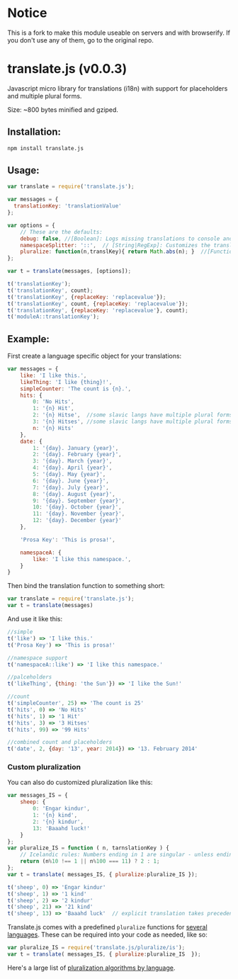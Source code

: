 Notice
======

This is a fork to make this module useable on servers and with browserify. If
you don't use any of them, go to the original repo.

translate.js (v0.0.3)
=====================

Javascript micro library for translations (i18n) with support for placeholders and multiple plural forms.

Size: ~800 bytes minified and gziped.


Installation:
------

```sh
npm install translate.js
```

Usage:
------

```JavaScript
var translate = require('translate.js');

var messages = {
  translationKey: 'translationValue'
};

var options = {
    // These are the defaults:
    debug: false, //[Boolean]: Logs missing translations to console and add "@@" around output if `true`.
    namespaceSplitter: '::',  // [String|RegExp]: Customizes the translationKey namespace splitter.
    pluralize: function(n,translKey){ return Math.abs(n); }  //[Function(count,translationKey)]: Provides a custom pluralization mapping function.
};

var t = translate(messages, [options]);

t('translationKey');
t('translationKey', count);
t('translationKey', {replaceKey: 'replacevalue'});
t('translationKey', count, {replaceKey: 'replacevalue'});
t('translationKey', {replaceKey: 'replacevalue'}, count);
t('moduleA::translationKey');

```

Example:
--------

First create a language specific object for your translations:

```JavaScript
var messages = {
    like: 'I like this.',
    likeThing: 'I like {thing}!',
    simpleCounter: 'The count is {n}.',
    hits: {
        0: 'No Hits',
        1: '{n} Hit',
        2: '{n} Hitse',  //some slavic langs have multiple plural forms
        3: '{n} Hitses', //some slavic langs have multiple plural forms
        n: '{n} Hits'
    },
    date: {
        1: '{day}. January {year}',
        2: '{day}. February {year}',
        3: '{day}. March {year}',
        4: '{day}. April {year}',
        5: '{day}. May {year}',
        6: '{day}. June {year}',
        7: '{day}. July {year}',
        8: '{day}. August {year}',
        9: '{day}. September {year}',
        10: '{day}. October {year}',
        11: '{day}. November {year}',
        12: '{day}. December {year}'
    },

    'Prosa Key': 'This is prosa!',  

    namespaceA: {
        like: 'I like this namespace.',
    }
}
```

Then bind the translation function to something short:
```JavaScript
var translate = require('translate.js');
var t = translate(messages)
```

And use it like this:
```JavaScript
//simple
t('like') => 'I like this.'
t('Prosa Key') => 'This is prosa!'

//namespace support
t('namespaceA::like') => 'I like this namespace.'

//palceholders
t('likeThing', {thing: 'the Sun'}) => 'I like the Sun!'

//count
t('simpleCounter', 25) => 'The count is 25'
t('hits', 0) => 'No Hits'
t('hits', 1) => '1 Hit'
t('hits', 3) => '3 Hitses'
t('hits', 99) => '99 Hits'

//combined count and placeholders
t('date', 2, {day: '13', year: 2014}) => '13. February 2014'

```

### Custom pluralization

You can also do customized pluralization like this:

```js
var messages_IS = {
    sheep: {
        0: 'Engar kindur',
        1: '{n} kind',
        2: '{n} kindur',
        13: 'Baaahd luck!'
    }
};
var pluralize_IS = function ( n, tarnslationKey ) {
    // Icelandic rules: Numbers ending in 1 are singular - unless ending in 11.
    return (n%10 !== 1 || n%100 === 11) ? 2 : 1;
};
var t = translate( messages_IS, { pluralize:pluralize_IS });

t('sheep', 0) => 'Engar kindur'
t('sheep', 1) => '1 kind'
t('sheep', 2) => '2 kindur'
t('sheep', 21) => '21 kind'
t('sheep', 13) => 'Baaahd luck'  // explicit translation takes precedence 
```

Translate.js comes with a predefined `pluralize` functions for [several languages](pluralize/). These can be required into your code as needed, like so:

```js
var pluralize_IS = require('translate.js/pluralize/is');
var t = translate( messages_IS, { pluralize:pluralize_IS  });
```

Here's a large list of [pluralization algorithms by language](http://docs.translatehouse.org/projects/localization-guide/en/latest/l10n/pluralforms.html?id=l10n/pluralforms).
